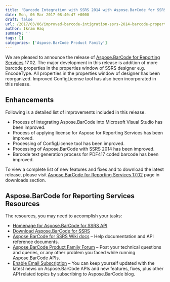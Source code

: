 ```yaml
---
title: 'Barcode Integration with SSRS 2014 with Aspose.BarCode for SSRS 17.02'
date: Mon, 06 Mar 2017 08:40:47 +0000
draft: false
url: /2017/03/06/improved-barcode-intigration-ssrs-2014-barcode-properties-properties-window-ssrs-designer-aspose.barcode-ssrs-17.02/
author: Ikram Haq
summary: ''
tags: []
categories: ['Aspose.BarCode Product Family']
---
```


We are pleased to announce the release of [Aspose.BarCode for Reporting Services][1] 17.02. The major development in this release is addition of more barcode properties in the properties window of SSRS designer e.g. EncodeType. All properties in the properties window of designer has been reorganized. Improved ConfigLicense tool has also been incorporated in this release.

## Enhancements

Following is a detailed list of improvements included in this release.

*   Process of integrating Aspose.BarCode into Microsoft Visual Studio has been improved.
*   Process of applying license for Aspose for Reporting Services has been improved.
*   Processing of ConfigLicense tool has been improved.
*   Processing of Aspose.BarCode with SSRS 2014 has been improved.
*   Barcode text generation process for PDF417 coded barcode has been improved.

To view a complete list of new features and fixes and to download the latest release, please visit [Aspose.BarCode for Reporting Services 17.02][2] page in downloads section.

## Aspose.BarCode for Reporting Services Resources

The resources, you may need to accomplish your tasks:

*   [Homepage for Aspose.BarCode for SSRS API][3]
*   [Download Aspose.BarCode for SSRS][4]
*   [Aspose.BarCode for SSRS Wiki docs][5] – Help documentation and API reference documents.
*   [Aspose.BarCode Product Family Forum][6] – Post your technical questions and queries, or any other problem you faced while running Aspose.BarCode APIs.
*   [Enable Email Subscription][7] – You can keep yourself updated with the latest news on Aspose.BarCode APIs and new features, fixes, plus other API related topics by subscribing to Aspose.BarCode blog.




[1]: https://products.aspose.com/barcode/reporting-services
[2]: https://downloads.aspose.com/barcode/reporting-services
[3]: https://www.aspose.com/products/barcode/reporting-services
[4]: https://downloads.aspose.com/barcode/reportingservices
[5]: https://docs.aspose.com/display/barcodereportingservices/Home
[6]: https://forum.aspose.com/c/barcode
[7]: https://blog.aspose.com/category/aspose-products/aspose-barcode-product-family/




